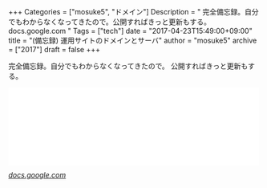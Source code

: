 +++
Categories = ["mosuke5", "ドメイン"]
Description = " 完全備忘録。自分でもわからなくなってきたので。公開すればきっと更新もする。  docs.google.com "
Tags = ["tech"]
date = "2017-04-23T15:49:00+09:00"
title = "(備忘録) 運用サイトのドメインとサーバ"
author = "mosuke5"
archive = ["2017"]
draft = false
+++

<body>
<p>完全備忘録。自分でもわからなくなってきたので。
公開すればきっと更新もする。</p>

<p><iframe src="//hatenablog-parts.com/embed?url=https%3A%2F%2Fdocs.google.com%2Fpresentation%2Fd%2F1MJ8c7QkdYl5BIp9eS3Li2viq-V-CgdpnJKWylYa_dW0%2Fedit%3Fusp%3Dsharing" title="ドメインとサーバ関連図" class="embed-card embed-webcard" scrolling="no" frameborder="0" style="display: block; width: 100%; height: 155px; max-width: 500px; margin: 10px 0px;"></iframe><cite class="hatena-citation"><a href="https://docs.google.com/presentation/d/1MJ8c7QkdYl5BIp9eS3Li2viq-V-CgdpnJKWylYa_dW0/edit?usp=sharing">docs.google.com</a></cite></p>
</body>
